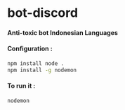 # bot-discord
#### Anti-toxic bot Indonesian Languages
#### Configuration :
```bash
npm install node .
npm install -g nodemon
```

#### To run it :
```bash
nodemon
```
